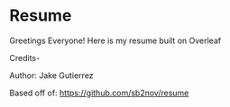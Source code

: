 # Resume
Greetings Everyone!
Here is my resume built on Overleaf

Credits-

Author: Jake Gutierrez

Based off of: https://github.com/sb2nov/resume

